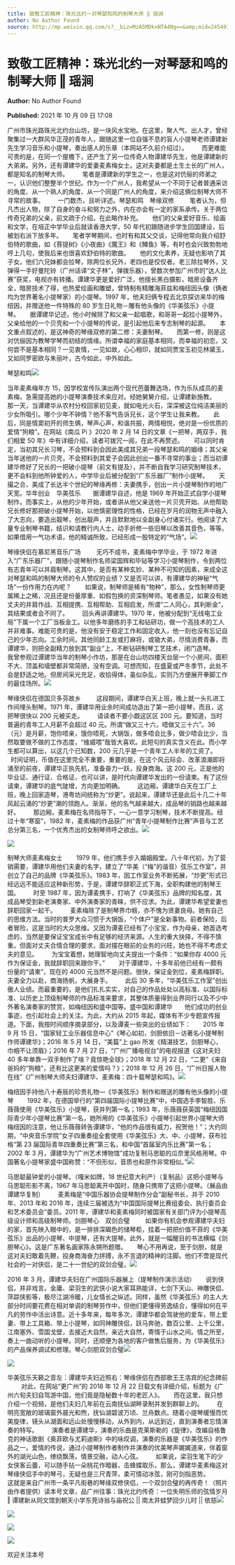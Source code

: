 ```yaml
---
title: 致敬工匠精神：珠光北约一对琴瑟和鸣的制琴大师 ‖ 瑶涧
author: No Author Found
source: http://mp.weixin.qq.com/s?__biz=MzA5MDkxNTA4Ng==&amp;mid=2454911582&amp;idx=1&amp;sn=edd5ede86b129fdfc2dacdce67fae07a&amp;chksm=87a2323fb0d5bb2974cc4a2f9b8489579950f1851ec2cdd1ae7a63552d13ae1bd906c7d64fa5&poc_token=HJ_Do2ejHyO-wNZGG8Q1S8FdPgy1YBBEob-nUEme
---
```


# 致敬工匠精神：珠光北约一对琴瑟和鸣的制琴大师 ‖ 瑶涧

**Author:** No Author Found

**Published:** 2021 年 10 月 09 日 17:08

广州市珠光路珠光北约台山坊，是一块风水宝地。在这里，聚人气、出人才，曾经聚集过一大群风华正茂的青年人，跟随这里一位自强不息的盲人小提琴老师谭建新先生学习音乐和小提琴，奏出感人的乐章（本网站不久前介绍过）。        而更难能可贵的是，在同一个屋檐下，还产生了另一位传奇人物谭建华先生，他是谭建新的大弟弟。另外，还有谭建华的爱妻麦素梅女士。这对夫妻都是土生土长的广州人，都是知名的制琴大师。        笔者是谭建新的学生之一，也是这对伉俪的师弟之一，认识他们整整半个世纪。作为一个广州人，我希望从一个不同于记者普通采访的角度、从一个熟人的角度、从一个同是广州人的角度，来介绍这俩位制琴大师不寻常的故事。        一门数杰，且听详述。琴瑟和鸣　琴缘双修         笔者认为，但凡杰出人物，除了自身的奋斗和努力之外，内在亦会有一定的家系承传。关于两位传奇兄弟的父亲，前文疏于介绍，在此略作补充。      他们的父亲爱好音乐、绘画和文学，在培正中学毕业后就读香港大学，50 年代初跟随进步学生回国建设，后被划右派下放多年。      笔者学琴期间，也时有和其父交谈，记得他常向我介绍舒伯特的歌曲，如《菩提树》《小夜曲》《魔王》和《鳟鱼》等，有时也会兴致勃勃地哼上几句，使我后来也很喜欢舒伯特的歌曲。      他的文化素养，无疑也影响了其子女。他们六兄妹都会拉琴，除两位长兄外，老四也是佼佼者。老三除拉琴外，又弹得一手好曼陀铃（广州话译“文子林”，弹拨乐器），曾数次参加广州市的“达人比赛”获奖，电视亦有转播。谭建华更是爱好广泛，他擅长黑白摄影，暗房设备齐全，暗房技术了得，也热爱绘画和雕塑，曾特制有精雕海菲兹和梅纽因头像（俩者均为世界著名小提琴家）的小提琴。1997 年，他夫妇俩专程去北京探访来华的梅纽因，并赠送他一件特殊的 80 岁生日礼物－雕有他头像的《华美弦乐》小提琴。      据谭建华记述，他小时候除了和父亲一起唱歌，和哥哥一起拉小提琴外，父亲给他的一个贝壳和一个小提琴的传说，是引起他后来专志制琴的起源。      本文重点叙述的，是这神奇的琴缘双修的第二修：夫妻制琴。      而第一修，则是这对伉俪因为教琴学琴而初结的情缘。所谓幸福的家庭基本相同，而幸福的初恋，又何尝不是基本相同？一见衷情，一见如故，心心相印，就如同贾宝玉初见林黛玉，又如同罗密欧与朱丽叶，古今如此，中外如此。

琴瑟和鸣![](https://mmbiz.qpic.cn/mmbiz_jpg/PJWG74pLsMbwlOGuuc8m0jOM9jyy4KRAzfMnXib8v2bX0oZL3fArLr5lORoqsVCEicibhVJ6cQILh91IWNjEEAEicA/640)

当年麦素梅年方 15，因学校宣传队演出两个现代芭蕾舞选场，作为乐队成员的麦素梅，急需提高她的小提琴演奏技术来应对。经她舅舅介绍，让谭建新施教。      那一天，当谭建华从农村分校回家初见麦，就如电光火石，深深被这位纯洁美丽的少女所吸引。哪个少年不钟情？他不客气告诉兄长，这个学生让我来教。      此后，同是情窦初开的师生俩，琴声心声，和谐共振，两情相悦，绝对是一份优质的爱情“狗粮”。在网站《南瓜 Pi 》2020 年 2 月 14 日的文章《一把琴，两双手，我们相爱 50 年》中有详细介绍，读者可拨冗一阅，在此不再赘述。      可以同时肯定，当初其兄长习琴，不会预料到会因此美成其兄弟一段琴瑟和鸣的姻缘；其父亲当年送他的一片贝壳，不会预料到其爱子会因此创出一番不寻常的事业；而当初谭建华修好了兄长的一把破小提琴（前文有提及），并不断自我学习研究制琴技术，更不会料到他所钟爱的人，中学毕业后被分配到“广东乐器厂”制作小提琴。      天撮之合，美成了长达半个世纪的琴缘再修：夫妻携手，创出一片小提琴制作的地广天宽。华年创业　华美弦乐       据谭建华自述，他是 1969 年开始正式自学小提琴制作。而事实上，从他的少年开始，或者讲从他父亲送他一片贝壳开始、从他帮助兄长修好那把破小提琴开始，以他慎密理性的性格，已经在岁月的润物无声中融入了大志向，要造出靓琴，创出靓声，并且默默地以全副身心付诸实行。他阅读了大量专业制琴书籍，结识和请教行内人士，动手折修一些旧琴以改善其音色，等等。如果借用一气功术语，他的精诚所致，已经形成一股特定的“气场”。![](https://mmbiz.qpic.cn/mmbiz_gif/Ljib4So7yuWhLibJibsCiaqH9XrI4dCZ1d0czxhJ6jT6KlNsUA5dggMFGzOINbr4RRibPfoEfg3u9xAFicSoLvIyuTyw/640?wx_fmt=gif)

琴缘侠侣在慕尼黑音乐广场         无巧不成书，麦素梅中学毕业，于 1972 年进入“广东乐器厂”，跟随小提琴制作名师梁国辉和毕钻等学习小提琴制作，令到两位有志青年可以并肩制琴。这其中，是否有某种玄妙、某种不可知的因素，来成全这对琴瑟和鸣的制琴大师的令人赞叹的业绩？又是否可以讲，有谭建华的神秘“气场”一份作用力在内呢？        如果说，制琴师是稀有“物种”，那么，女性制琴师更属稀上之稀，况且还是份量厚重、如假包换的资深制琴师。笔者愚见，如果没有她丈夫的并肩作战、互相提携、互相帮助、互相启发，所谓“二人同心，其利断金”，其结果或者会不同了。        回头再讲谭建华。1970 年，他被分配到“无线电工业局”下属一个工厂当板金工。以他多年磨练的手工和钻研功，做一个高技术的工人并非难事。难能可贵的是，他没有安于稳定工作和固定收入，他一刻也没有忘记自己的少年志向。工余时间，其他同龄工友或打麻将，或锄大弟，尽情消费青春，而谭建华，则把全副精力放到其“副业”上，不断钻研制琴工艺技术，闭门造琴。        我曾参观过谭建华当年的制琴小作坊，那是在台山坊四楼天台层一个小房间，面积不大、顶盖和墙壁都非常简陋，没有空调。可想而知，在盛夏或严冬季节，此处不会是舒适之地。但房间采光充足，收拾得体，虽似杂乱，实则乃方便展开拳脚工作的最佳场所。![](https://mmbiz.qpic.cn/mmbiz_jpg/PJWG74pLsMbwlOGuuc8m0jOM9jyy4KRA4tEKZeCicbDbpYbk6hibBAtqhdmcN8Jrgy8Mc1BBY3xfRT4pqicVSlCQA/640)

琴缘侠侣在德国贝多芬故乡         这段期间，谭建华白天上班，晚上就一头扎进工作间埋头制琴。1971 年，谭建华用业余时间成功造出了第一把小提琴，而且，这把琴很快以 200 元被买走。        请读者不要小觑这区区 200 元。要知道，当时普遍的青年工人月薪不会超过 40 元。所谓“做又三十六，唔做又三十六”。36（元）是月薪，饱你唔亲，饿你唔死，大锅饭，做多唔会比多，做少唔会比少，当然取要做不做的工作态度，“维威喂”哉皆大喜欢。此短句的真实含义在此。而小学生都可以算出，以这几个已知数，200 元几乎是一个青年工人半年的工资了。        时间证明，币值在这里完全不重要，重要的是，在这个风云际会、改革浪潮即将涌至的前夜，谭建华正执先机，准备奋力一跃，投身商海。这 200 元，正是他的毕业证、通行证、合格证，也可以讲，是时代向谭建华发出的一份请柬。有了这份请柬，谭建华的底气陡增，方向更加明确。        这边厢，谭建华白天在工厂上班，晚上回家造琴，港粤坊间统称为“炒更”。说起来，谭建华还是此后十几二十年风起云涌的“炒更”潮的领跑人。渐渐，他的名气越来越大，成品琴的销路也越来越好。        那边厢，麦素梅在名师指导下，一心一意学习制琴，技术不断提高。经过十年“寒窗”，1982 年，麦素梅的作品获广州“青年小提琴制作比赛”声音与工艺总分第三名，一个优秀杰出的女制琴师呼之欲出。![](https://mmbiz.qpic.cn/mmbiz_jpg/PJWG74pLsMbwlOGuuc8m0jOM9jyy4KRACXd17Nq2tiaIea9qwiby0soSqLr7XEYAiapmGdpZ118wwHkZXlvlvODibQ/640)

![](https://mmbiz.qpic.cn/mmbiz_png/Ljib4So7yuWjTcP7OAeUWmnZJyGWyrvnAI2hnfeTNN44dfnbC1SibFib2LPmzfbdNj5py5cy2ibXAwGUfibVrQENCibQ/640?wx_fmt=png)

制琴大师麦素梅女士        1979 年，他们携手步入婚姻殿堂。八十年代初，为了营销需要，谭建华用他们夫妻的名字，建立了“华美（“梅”的谐音）弦乐工作室”，并创立了自己的品牌《华美弦乐》。1983 年，因工作室业务不断拓展，“炒更”形式已经远远不能适应这种新形势，于是，谭建华辞职正式下海，全职构建他的制琴王国。        时至 1987 年，因为谭麦携手，打响了《华美弦乐》品牌的知名度，其成品琴受到新老演奏家、中外演奏家的青睐，供不应求。为此，谭建华希望爱妻也辞职回家一起干。        麦素梅除了是制琴界巾帼，亦不愧为贤妻良母。她有自己的思维方法。当时的普罗大众习惯于大锅饭，“个体户”是全新事物。前者保险，后者冒险，这是当时的大众思维。又因为谭麦已经有了小宝宝，作为母亲，她首选考虑的，当然是要保证宝宝成长中有足够的经济来源。人生的重大抉择，不得不慎重。但面对丈夫合情合理的要求，面对摆在眼前的业务的兴旺，她也不得不考虑丈夫的意见。        为宝宝着想，她理智地向丈夫提出一个条件：“如果你存 4000 元作为保证金，我就辞职回来跟你干。”        对于谭建华，十多年前他已经有一颇有份量的“请柬”，现在的 4000 元当然不是问题。很快，保证金到位，麦素梅辞职。夫妻全力以赴，商海扬帆，大展身手。        此后 30 多年，“华美弦乐工作室”创出傲人业绩。而最重要的，是他们扎扎实实，对自己的作品处处以高标准、以国际标准、以历史上顶级制琴师的作品标准来要求，其整体质量得到业界同行以及不少中外著名演奏家的赞赏，如梅纽因和盛中国等。盛中国和谭建华       他们成功的创业事迹，也引起社会上的关注。为此，大约从 2015 年起，媒体有不少专题宣传报道。下面，我按时间顺序摘录部分，以及谭麦一些突出的业绩如下：       2015 年 9 月 15 日，“国家轻工业乐器信息中心”《琴心如初，剑胆依旧－访著名小提琴制作师谭建华》；2016 年 5 月 14 日，“美篇”上 gao 所发《精湛技艺，剑胆琴心，巾帼不让须眉》；2016 年 7 月 27 日，“广州广播电视台”的电视报道《这对夫妇 40 多年单靠一双手制作了啥？竟惊艳全球》；2018 年 12 月 22 日，“二更”《来自爸妈的“狗粮”，还有比这更美的爱情吗？》；2018 年 12 月 26 日，“广州日报人物在线”《广州制琴大师夫妇谭建华、麦素梅：四十载琴瑟和鸣》。![](https://mmbiz.qpic.cn/mmbiz_jpg/PJWG74pLsMbwlOGuuc8m0jOM9jyy4KRAKfe6LPic5DjwKmrYlLibVWOOl5vcmP8kb61zT4HRyHvTUtm5kkUdU2RQ/640)

梅纽因手持他八十寿辰的珍贵礼物—《华美弦乐》制作和赠送的雕有他头像的小提琴        1992 年，在德国举行的“第四届国际小提琴比赛”中，中国选手李智胜、乐薇薇使用《华美弦乐》小提琴，获并列第一名；1993 年，乐薇薇获英国“梅纽因国际青少年小提琴比赛”第一名，她所用的《华美弦乐》小提琴引起世界小提琴大师梅纽因的注意，他让乐薇薇转告谭建华，“他的作品很有威力，祝贺他！”；大约同期，“中央音乐学院”女子四重奏组全套使用《华美弦乐》大、中、小提琴，获布拉格“第 23 届国际青年四重奏比赛”第三名，和中国“首届室内乐比赛”第一名；2002 年 3 月，谭建华为“广州艺术博物馆”成功复制马思聪的瓜奈里风格用琴。中国著名小提琴家盛中国称赞：“不但形似，音质也和原作非常相似。”![](https://mmbiz.qpic.cn/mmbiz_jpg/PJWG74pLsMbwlOGuuc8m0jOM9jyy4KRADf0WNEGXMiajcwgtaMkXNmicsFPZUuVN42UHIcliahT8a10ekt4VsiadcQ/640)

马思聪最钟爱的小提琴。（嘎米如牌，18 世纪意大利产）（复制品）这把小提琴与马思聪形影不离，1967 年马思聪离开中国时，随身只携带了这把小提琴。（展品由谭建华复制）        麦素梅是“中国乐器协会提琴制作分会”副秘书长，并于 2010 年、2013 年和 2016 年，连续三届被选为“中国国际提琴比赛组委会、执行委员会和艺术委员会”委员。2011 年，谭建华和麦素梅同时被国家有关部门评为小提琴高级设计师和高级制琴师。剑胆琴心　双剑合璧         如果你有机会参观谭建华夫妇的家，首先映入眼中的，是一排排深碣色的储琴柜，挂着一把把价值不菲的《华美弦乐》出品的小提琴、中提琴，还有大提琴。此外，就是一幅醒目的书法横幅《剑胆琴心》。这是广东著名画家陈永锵所题赠。      琴心不用再说，至于剑胆，就是这对夫妇敢着先鞭，投身商海奋力拼搏，永不言退的精神的注脚。他们不啻是现代社会的一对侠侣，是二十一世纪的双剑合璧。![](https://mmbiz.qpic.cn/mmbiz_jpg/PJWG74pLsMbwlOGuuc8m0jOM9jyy4KRAo3iaNCq1lEF2DS8UVyMUP9felPXS80rqicXH2ic5GAI1ibiafwC0lQ2NHibA/640)

2016 年 3 月，谭建华夫妇在广州国际乐器展上（提琴制作演示活动）      说到侠侣，并非戏言。金庸、梁羽生的武侠小说大家耳熟能详，七剑下天山、神雕侠侣、萍踪侠影等，极尽江湖冷暖，儿女情长之纵述。同样，虽然《华美弦乐》的主人大部分时间要花费在相对单调的制琴劳作中，但他们更懂得劳逸结合，懂得如何在平凡的劳作中活出诗意。近十多年来，每年多次，谭建华都会驾驶他的爱车，带上爱妻、带上工具箱、带上小提琴，如同神雕侠侣，跃马奔驰，数百公里、上千公里，江南塞外、雪国戈壁，去接近大自然，亲近大自然，寄情于山水之间。情之所至，奏上一曲动听的小提琴。同时，还顺便为各地的客户做售后服务，为《华美弦乐》的产品保养调试和修理。琴心剑胆双剑合璧![](https://mmbiz.qpic.cn/mmbiz_png/Ljib4So7yuWhmPaO5zASrtB7qgUv5z1MpPza9BNXbDY0Y6X2qvEOGa2lGDSUSycSiagv6Ql9ibD4I3qCTp9UAphDw/640?wx_fmt=png)

![](https://mmbiz.qpic.cn/mmbiz_jpg/PJWG74pLsMbwlOGuuc8m0jOM9jyy4KRACY96c2FefwznEg008ZE9OyFEIT4gDIgvJDAFAIAZziclviaCcR2wo1uA/640)

华美弦乐天籁之音左：谭建华夫妇近照右：琴缘侠侣在西部歌王王洛宾的纪念碑前         对此，在网站“更广州”的 2018 年 12 月 22 日载文有详细介绍，标题为《广州六旬夫妇自驾游中国，他们竟是隐秘数十年的老匠人》。      而在这里，我只想介绍一个视频，是他们夫妇几年前在云南抚仙湖畔录制并发到群聊上的。        在明亮宽敞的玻璃窗外晨光和煦，抚仙湖碧波万顷、兰舟数点。随着小提琴缓慢而优美旋律，镜头从湖面和远山处慢慢移动，从外到内，从远到近，直到演奏者忘情演奏的特写。        演奏者是谭建华，演奏的乐曲是克莱斯勒的《旋律》，改编自格鲁克的神话歌剧《奥菲欧与尤莉迪斯》中的咏叹调，演奏的乐器是《华美弦乐》的作品之一。爱情的传说，通过小提琴制作者制作并演奏的优美琴声娓娓道来，伴着窗外的湖光山色，缭绕飘荡，情景交融，动人心弦。        如果说，梁羽生笔下的少女侠客云蕾，可以随手拈一朵桃花作暗器，击蜂蝶取乐，那么，谭建华麦素梅这对琴缘侠侣手中的琴弓，无疑也是三尺青萍，柔可情动冰弦，刚可剑指恶势。        这就是来自广州市一条平凡街巷的琴缘双修侠侣，一个双剑合璧的再传奇！（照片由作者提供）读本号文章，品广州往事：珠光北约传奇：一位失明乐师的弦情岁月 ‖ 谭建新从同文馆到朝天小学东莞诗翁与庙祝公 || 南太井蛙梦回少儿时 || 依慈![](https://mmbiz.qpic.cn/mmbiz_png/Ljib4So7yuWhmPaO5zASrtB7qgUv5z1MpPza9BNXbDY0Y6X2qvEOGa2lGDSUSycSiagv6Ql9ibD4I3qCTp9UAphDw/640?wx_fmt=png)

![](https://mmbiz.qpic.cn/mmbiz_jpg/PJWG74pLsMbwlOGuuc8m0jOM9jyy4KRATpAvn8CgJvJchY177TXibh874xa1J5BPAibdpKtQjAyUStLFy8ayticXw/640)

![](https://mmbiz.qpic.cn/mmbiz_jpg/PJWG74pLsMbwlOGuuc8m0jOM9jyy4KRAwXr0P5wb47QJMtcVmpuP1ktzURzNT8iaZntIpwWA9ibbiaqacibiaFBw56Q/640)

![](https://mmbiz.qpic.cn/mmbiz_jpg/PJWG74pLsMbwlOGuuc8m0jOM9jyy4KRAlFYMTFGJzQsD5QqOibSXsAstCJS8c9Mued0Kicorau9PZEhUh3wibxy8w/640)

欢迎关注本号
